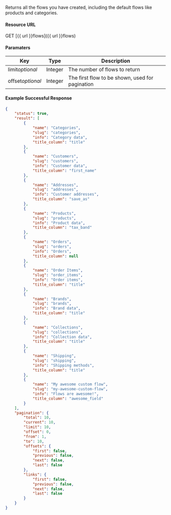 <!--
@title GET flows
@author Moltin Ltd
@description Gets a list of flows

@sidebar 1
@family Flow
@rate No
@auth Yes
@format JSON
@http GET
@version beta
-->
Returns all the flows you have created, including the default flows like products and categories.

#### Resource URL
GET [{{ url }}flows]({{ url }}flows)


#### Paramaters
Key | Type | Description
--- | ---- | -----------
limit*optional* | Integer | The number of flows to return
offset*optional* | Integer | The first flow to be shown, used for pagination

<!--code-->
#### Example Successful Response
``` json
{
    "status": true,
    "result": [
        {
            "name": "Categories",
            "slug": "categories",
            "info": "Category data",
            "title_column": "title"
        },
        {
            "name": "Customers",
            "slug": "customers",
            "info": "Customer data",
            "title_column": "first_name"
        },
        {
            "name": "Addresses",
            "slug": "addresses",
            "info": "Customer addresses",
            "title_column": "save_as"
        },
        {
            "name": "Products",
            "slug": "products",
            "info": "Product data",
            "title_column": "tax_band"
        },
        {
            "name": "Orders",
            "slug": "orders",
            "info": "Orders",
            "title_column": null
        },
        {
            "name": "Order Items",
            "slug": "order_items",
            "info": "Order items",
            "title_column": "title"
        },
        {
            "name": "Brands",
            "slug": "brands",
            "info": "Brand data",
            "title_column": "title"
        },
        {
            "name": "Collections",
            "slug": "collections",
            "info": "Collection data",
            "title_column": "title"
        },
        {
            "name": "Shipping",
            "slug": "shipping",
            "info": "Shipping methods",
            "title_column": "title"
        },
        {
            "name": "My awesome custom flow",
            "slug": "my-awesome-custom-flow",
            "info": "Flows are awesome!",
            "title_column": "awesome_field"
        }
    ],
    "pagination": {
        "total": 10,
        "current": 10,
        "limit": 10,
        "offset": 0,
        "from": 1,
        "to": 10,
        "offsets": {
            "first": false,
            "previous": false,
            "next": false,
            "last": false
        },
        "links": {
            "first": false,
            "previous": false,
            "next": false,
            "last": false
        }
    }
}
```
<!--/code-->